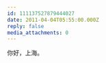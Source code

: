 ```yaml
---
id: 111137527879444027
date: 2011-04-04T05:55:00.000Z
reply: false
media_attachments: 0
---
```


你好，上海。 ​​​​

